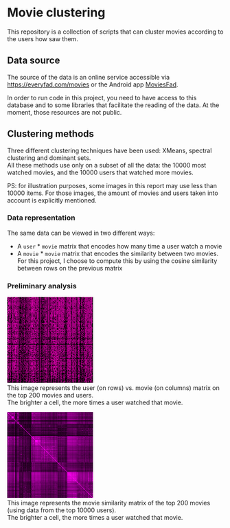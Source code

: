 # Movie clustering

This repository is a collection of scripts that can cluster movies according to the users how saw them.

## Data source
The source of the data is an online service accessible via https://everyfad.com/movies or the Android app [MoviesFad](https://play.google.com/store/apps/details?id=fema.moviesfad).

In order to run code in this project, you need to have access to this database and to some libraries that facilitate the reading of the data. 
At the moment, those resources are not public. 

## Clustering methods
Three different clustering techniques have been used: XMeans, spectral clustering and dominant sets.  
All these methods use only on a subset of all the data: the 10000 most watched movies, and the 10000 users that watched more movies. 

PS: for illustration purposes, some images in this report may use less than 10000 items. For those images, the amount of movies and users taken into account is explicitly mentioned.

### Data representation
The same data can be viewed in two different ways: 
 - A `user` * `movie` matrix that encodes how many time a user watch a movie
 - A `movie` * `movie` matrix that encodes the similarity between two movies. For this project, I choose to compute this by using the cosine similarity between rows on the previous matrix
 
### Preliminary analysis
![User * movie matrix](out.resources/user_movie_200.png)  
This image represents the user (on rows) vs. movie (on columns) matrix on the top 200 movies and users.  
The brighter a cell, the more times a user watched that movie.  

![Movie similarity matrix](out.resources/movie_similarities_200.png)  
This image represents the movie similarity matrix of the top 200 movies (using data from the top 10000 users).  
The brighter a cell, the more times a user watched that movie.


